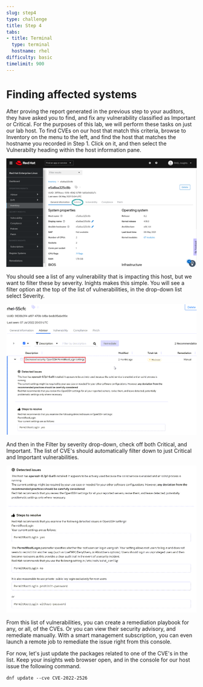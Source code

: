 ```yaml
---
slug: step4
type: challenge
title: Step 4
tabs:
- title: Terminal
  type: terminal
  hostname: rhel
difficulty: basic
timelimit: 900
---
```

# Finding affected systems

After proving the report generated in the previous step to your auditors, they have asked you to find, and fix any vulnerability classified as Important or Critical.  For the purposes of this lab, we will perform these tasks on just our lab host.  To find CVEs on our host that match this criteria, browse to Inventory on the menu to the left, and find the host that matches the hostname you recorded in Step 1. Click on it, and then select the Vulnerabilty heading within the host information pane.  

![Host Insights](../assets/host-homepage-v2.png)

You should see a list of any vulnerability that is impacting this host, but we want to filter these by severity.  Inights makes this simple.  You will see a filter option at the top of the list of vulnerabilities, in the drop-down list select Severity. 

![SSH Root Login Decreased Vulnerability](../assets/sshrootlogininsights.png)

And then in the Filter by severity drop-down, check off both Critical, and Important. The list of CVE's should automatically filter down to just Critical and Important vulnerabilities. 

![NetworkManager Insight issue](../assets/sshrootlogininsightsdetectedissue.png)

From this list of vulnerabilities, you can create a remediation playbook for any, or all, of the CVEs.  Or you can view their security advisory, and remediate manually.  With a smart management subscription, you can even launch a remote job to remediate the issue right from this console.  

For now, let's just update the packages related to one of the CVE's in the list.  Keep your insights web browser open, and in the console for our host issue the following command.

```
dnf update --cve CVE-2022-2526
```
